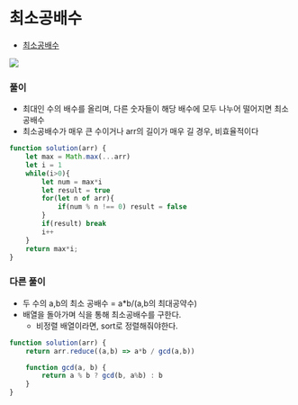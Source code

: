 
# 최소공배수
  - [최소공배수](https://programmers.co.kr/learn/courses/30/lessons/12953)

  <img src="https://user-images.githubusercontent.com/62092665/138237833-9a30d494-8763-4202-8967-c82e4be4bede.png">




### 풀이
  - 최대인 수의 배수를 올리며, 다른 숫자들이 해당 배수에 모두 나누어 떨어지면 최소공배수
  - 최소공배수가 매우 큰 수이거나 arr의 길이가 매우 길 경우, 비효율적이다

```javascript
function solution(arr) {
    let max = Math.max(...arr)
    let i = 1
    while(i>0){
        let num = max*i
        let result = true
        for(let n of arr){
            if(num % n !== 0) result = false
        }
        if(result) break
        i++
    }
    return max*i;
}
```


### 다른 풀이
  - 두 수의 a,b의 최소 공배수 = a*b/(a,b의 최대공약수)
  - 배열을 돌아가며 식을 통해 최소공배수를 구한다.
    - 비정렬 배열이라면, sort로 정렬해줘야한다.
  
```javascript
function solution(arr) {
    return arr.reduce((a,b) => a*b / gcd(a,b))  

    function gcd(a, b) {
        return a % b ? gcd(b, a%b) : b
    }
}
```